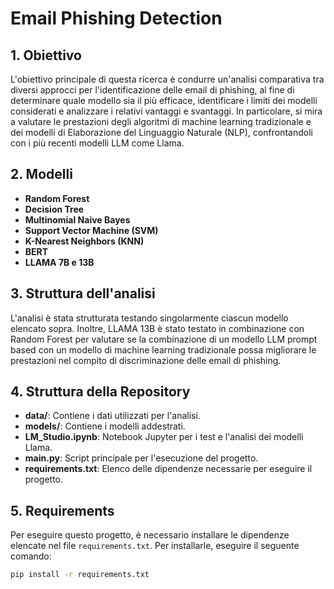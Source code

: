 # Email Phishing Detection

## 1. Obiettivo

L'obiettivo principale di questa ricerca è condurre un'analisi comparativa tra diversi approcci per l'identificazione delle email di phishing, al fine di determinare quale modello sia il più efficace, identificare i limiti dei modelli considerati e analizzare i relativi vantaggi e svantaggi. In particolare, si mira a valutare le prestazioni degli algoritmi di machine learning tradizionale e dei modelli di Elaborazione del Linguaggio Naturale (NLP), confrontandoli con i più recenti modelli LLM come Llama.

## 2. Modelli

- **Random Forest**
- **Decision Tree**
- **Multinomial Naive Bayes**
- **Support Vector Machine (SVM)**
- **K-Nearest Neighbors (KNN)**
- **BERT**
- **LLAMA 7B e 13B**

## 3. Struttura dell'analisi

L'analisi è stata strutturata testando singolarmente ciascun modello elencato sopra. Inoltre, LLAMA 13B è stato testato in combinazione con Random Forest per valutare se la combinazione di un modello LLM prompt based con un modello di machine learning tradizionale possa migliorare le prestazioni nel compito di discriminazione delle email di phishing.

## 4. Struttura della Repository

- **data/**: Contiene i dati utilizzati per l'analisi.
- **models/**: Contiene i modelli addestrati.
- **LM_Studio.ipynb**: Notebook Jupyter per i test e l'analisi dei modelli Llama.
- **__main__.py**: Script principale per l'esecuzione del progetto.
- **requirements.txt**: Elenco delle dipendenze necessarie per eseguire il progetto.

## 5. Requirements

Per eseguire questo progetto, è necessario installare le dipendenze elencate nel file `requirements.txt`. Per installarle, eseguire il seguente comando:

```sh
pip install -r requirements.txt
